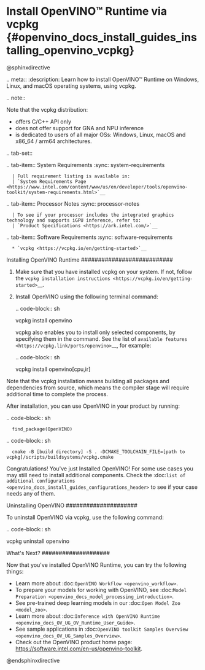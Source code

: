 # Install OpenVINO™ Runtime via vcpkg {#openvino_docs_install_guides_installing_openvino_vcpkg}

@sphinxdirective

.. meta::
   :description: Learn how to install OpenVINO™ Runtime on Windows, Linux, and macOS 
                 operating systems, using vcpkg.

.. note::
   
   Note that the vcpkg distribution:

   * offers C/C++ API only
   * does not offer support for GNA and NPU inference
   * is dedicated to users of all major OSs: Windows, Linux, macOS and x86_64 / arm64 architectures.

.. tab-set::

   .. tab-item:: System Requirements
      :sync: system-requirements

      | Full requirement listing is available in:
      | `System Requirements Page <https://www.intel.com/content/www/us/en/developer/tools/openvino-toolkit/system-requirements.html>`__
   
   .. tab-item:: Processor Notes
      :sync: processor-notes
   
      | To see if your processor includes the integrated graphics technology and supports iGPU inference, refer to:
      | `Product Specifications <https://ark.intel.com/>`__

   .. tab-item:: Software Requirements
      :sync: software-requirements

      * `vcpkg <https://vcpkg.io/en/getting-started>`__



Installing OpenVINO Runtime
###########################

1. Make sure that you have installed vcpkg on your system. If not, follow the 
   `vcpkg installation instructions <https://vcpkg.io/en/getting-started>`__.


2. Install OpenVINO using the following terminal command:

   .. code-block:: sh

      vcpkg install openvino

   vcpkg  also enables you to install only selected components, by specifying them in the command.
   See the list of `available features <https://vcpkg.link/ports/openvino>`__, for example: 

   .. code-block:: sh

      vcpkg install openvino[cpu,ir]

Note that the vcpkg installation means building all packages and dependencies from source, 
which means the compiler stage will require additional time to complete the process. 

After installation, you can use OpenVINO in your product by running: 

   .. code-block:: sh

      find_package(OpenVINO)

   .. code-block:: sh

      cmake -B [build directory] -S . -DCMAKE_TOOLCHAIN_FILE=[path to vcpkg]/scripts/buildsystems/vcpkg.cmake
 
Congratulations! You've just Installed OpenVINO! For some use cases you may still 
need to install additional components. Check the 
:doc:`list of additional configurations <openvino_docs_install_guides_configurations_header>`
to see if your case needs any of them.

Uninstalling OpenVINO
#####################

To uninstall OpenVINO via vcpkg, use the following command:

.. code-block:: sh

   vcpkg uninstall openvino


What's Next?
####################

Now that you've installed OpenVINO Runtime, you can try the following things:

* Learn more about :doc:`OpenVINO Workflow <openvino_workflow>`.
* To prepare your models for working with OpenVINO, see :doc:`Model Preparation <openvino_docs_model_processing_introduction>`.
* See pre-trained deep learning models in our :doc:`Open Model Zoo <model_zoo>`.
* Learn more about :doc:`Inference with OpenVINO Runtime <openvino_docs_OV_UG_OV_Runtime_User_Guide>`.
* See sample applications in :doc:`OpenVINO toolkit Samples Overview <openvino_docs_OV_UG_Samples_Overview>`.
* Check out the OpenVINO product home page: https://software.intel.com/en-us/openvino-toolkit.



@endsphinxdirective
